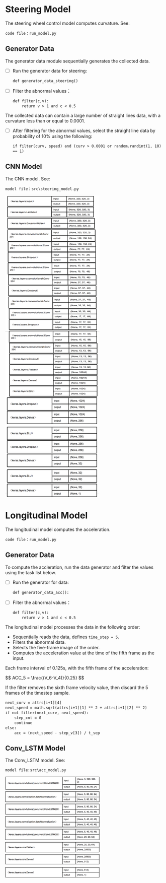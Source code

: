 # Steering Model

The steering wheel control model computes curvature.  See:

`code file：run_model.py`
## Generator Data

The generator data module sequentially generates the collected data.

- [ ] Run the generator data for steering:

	```
	def generator_data_steering()
	```


- [ ] Filter the abnormal values：

 	```
	def filter(c,v):
		return v > 1 and c < 0.5

	```


The collected data can contain a large number of straight lines data, with a curvature less than or equal to 0.0001.

- [ ] After filtering for the abnormal values, select the straight line data by probability of 10% using the following:

    ```
    if filter(curv, speed) and (curv > 0.0001 or random.randint(1, 10) == 1)
    ```

## CNN Model
The CNN model.  See:

`model file：src\steering_model.py`

<img src="./png_resource/steering_model1.png" width = "300" height = "320" align=center />
<img src="./png_resource/steering_model2.png" width = "300" height = "320" align=center />
<img src="./png_resource/steering_model3.png" width = "300" height = "320" align=center />



# Longitudinal Model
The longitudinal model computes the acceleration.

`code file：run_model.py`
## Generator Data

To compute the accleration, run the data generator and filter the values using the task list below.

- [ ] Run the generator for data:

	```
    def generator_data_acc():
    ```


- [ ] Filter the abnormal values：

	```
	def filter(c,v):
    	return v > 1 and c < 0.5
    ```


The longitudinal model processes the data in the following order:

- Sequentially reads the data, defines `time_step = 5`.
- Filters the abnormal data.
- Selects the five-frame image of the order.
- Computes the acceleration value at the time of the fifth frame as the input.

Each frame interval of 0.125s, with the fifth frame of the acceleration:

<script type="text/javascript" src="http://cdn.mathjax.org/mathjax/latest/MathJax.js?config=default"></script>

$$ ACC_5 = \frac{(V_6-V_4)}\{0.25} $$


If the filter removes the sixth frame velocity value, then discard the 5 frames of the timestep sample.

```
next_curv = attrs[i+1][4]
next_speed = math.sqrt(attrs[i+1][1] ** 2 + attrs[i+1][2] ** 2)
if not filter(next_curv, next_speed):
	step_cnt = 0
	continue
else:
	acc = (next_speed - step_v[3]) / t_sep

```

## Conv_LSTM Model
The Conv_LSTM  model.  See:

```
model file:src\acc_model.py
```

<img src="./png_resource/acc_model.png" width = "300" height = "320" align=center />
